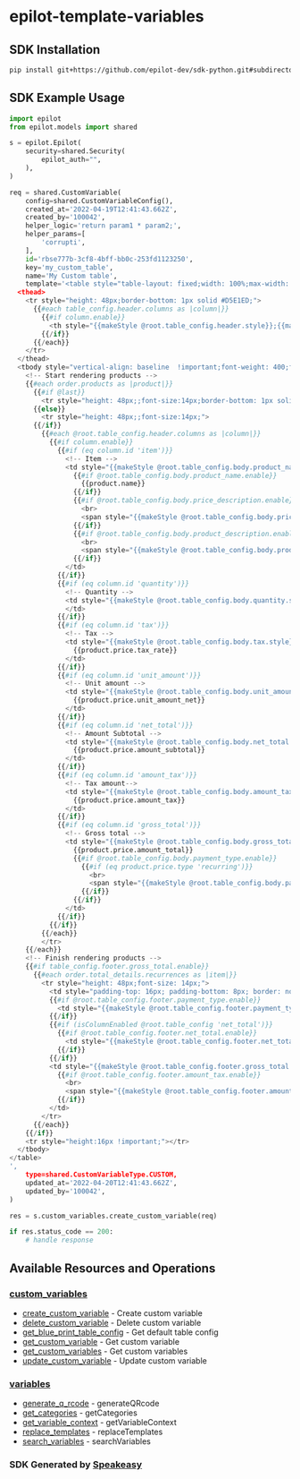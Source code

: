 # epilot-template-variables

<!-- Start SDK Installation -->
## SDK Installation

```bash
pip install git+https://github.com/epilot-dev/sdk-python.git#subdirectory=template_variables
```
<!-- End SDK Installation -->

## SDK Example Usage
<!-- Start SDK Example Usage -->


```python
import epilot
from epilot.models import shared

s = epilot.Epilot(
    security=shared.Security(
        epilot_auth="",
    ),
)

req = shared.CustomVariable(
    config=shared.CustomVariableConfig(),
    created_at='2022-04-19T12:41:43.662Z',
    created_by='100042',
    helper_logic='return param1 * param2;',
    helper_params=[
        'corrupti',
    ],
    id='rbse777b-3cf8-4bff-bb0c-253fd1123250',
    key='my_custom_table',
    name='My Custom table',
    template='<table style="table-layout: fixed;width: 100%;max-width: 1000px;border-collapse: collapse;">
  <thead>
    <tr style="height: 48px;border-bottom: 1px solid #D5E1ED;">
      {{#each table_config.header.columns as |column|}}
        {{#if column.enable}}
          <th style="{{makeStyle @root.table_config.header.style}};{{makeStyle column.style}};">{{column._label}}</th>
        {{/if}}
      {{/each}}
    </tr>
  </thead>
  <tbody style="vertical-align: baseline  !important;font-weight: 400;font-size: 12px;position: relative;">
    <!-- Start rendering products -->
    {{#each order.products as |product|}}
      {{#if @last}}
        <tr style="height: 48px;;font-size:14px;border-bottom: 1px solid #D5E1ED;">
      {{else}}
        <tr style="height: 48px;;font-size:14px;">
      {{/if}}
        {{#each @root.table_config.header.columns as |column|}}
          {{#if column.enable}}
            {{#if (eq column.id 'item')}}
              <!-- Item -->
              <td style="{{makeStyle @root.table_config.body.product_name.style}}">
                {{#if @root.table_config.body.product_name.enable}}
                  {{product.name}}
                {{/if}}
                {{#if @root.table_config.body.price_description.enable}}
                  <br>
                  <span style="{{makeStyle @root.table_config.body.price_description.style}}">{{product.price.description}}</span>
                {{/if}}
                {{#if @root.table_config.body.product_description.enable}}
                  <br>
                  <span style="{{makeStyle @root.table_config.body.product_description.style}}">{{product.description}}</span>
                {{/if}}
              </td>
            {{/if}}
            {{#if (eq column.id 'quantity')}}
              <!-- Quantity -->
              <td style="{{makeStyle @root.table_config.body.quantity.style}}">{{product.price.quantity}}
              </td>
            {{/if}}
            {{#if (eq column.id 'tax')}}
              <!-- Tax -->
              <td style="{{makeStyle @root.table_config.body.tax.style}}">
                {{product.price.tax_rate}}
              </td>
            {{/if}}
            {{#if (eq column.id 'unit_amount')}}
              <!-- Unit amount -->
              <td style="{{makeStyle @root.table_config.body.unit_amount.style}}">
                {{product.price.unit_amount_net}}
              </td>
            {{/if}}
            {{#if (eq column.id 'net_total')}}
              <!-- Amount Subtotal -->
              <td style="{{makeStyle @root.table_config.body.net_total.style}}">
                {{product.price.amount_subtotal}}
              </td>
            {{/if}}
            {{#if (eq column.id 'amount_tax')}}
              <!-- Tax amount-->
              <td style="{{makeStyle @root.table_config.body.amount_tax.style}}">
                {{product.price.amount_tax}}
              </td>
            {{/if}}
            {{#if (eq column.id 'gross_total')}}
              <!-- Gross total -->
              <td style="{{makeStyle @root.table_config.body.gross_total.style}}">
                {{product.price.amount_total}}
                {{#if @root.table_config.body.payment_type.enable}}
                  {{#if (eq product.price.type 'recurring')}}
                    <br>
                    <span style="{{makeStyle @root.table_config.body.payment_type.style}}">{{product.price.billing_period}}</span>
                  {{/if}}
                {{/if}}
              </td>
            {{/if}}
          {{/if}}
        {{/each}}
        </tr>
    {{/each}}
    <!-- Finish rendering products -->
    {{#if table_config.footer.gross_total.enable}}
      {{#each order.total_details.recurrences as |item|}}
        <tr style="height: 48px;font-size: 14px;">
          <td style="padding-top: 16px; padding-bottom: 8px; border: none !important; vertical-align: top;" colspan="{{calculate_colspan @root.table_config}}"></td>
          {{#if @root.table_config.footer.payment_type.enable}}
            <td style="{{makeStyle @root.table_config.footer.payment_type.style}}" colspan="2">{{item.billing_period}}</td>
          {{/if}}
          {{#if (isColumnEnabled @root.table_config 'net_total')}}
            {{#if @root.table_config.footer.net_total.enable}}
              <td style="{{makeStyle @root.table_config.footer.net_total.style}}">{{item.amount_subtotal}}</td>
            {{/if}}
          {{/if}}
          <td style="{{makeStyle @root.table_config.footer.gross_total.style}}">{{item.amount_total}}
            {{#if @root.table_config.footer.amount_tax.enable}}
              <br>
              <span style="{{makeStyle @root.table_config.footer.amount_tax.style}}">{{item.full_amount_tax}}</span>
            {{/if}}
          </td>
        </tr>
      {{/each}}
    {{/if}}
    <tr style="height:16px !important;"></tr>
  </tbody>
</table>
',
    type=shared.CustomVariableType.CUSTOM,
    updated_at='2022-04-20T12:41:43.662Z',
    updated_by='100042',
)

res = s.custom_variables.create_custom_variable(req)

if res.status_code == 200:
    # handle response
```
<!-- End SDK Example Usage -->

<!-- Start SDK Available Operations -->
## Available Resources and Operations


### [custom_variables](docs/sdks/customvariables/README.md)

* [create_custom_variable](docs/sdks/customvariables/README.md#create_custom_variable) - Create custom variable
* [delete_custom_variable](docs/sdks/customvariables/README.md#delete_custom_variable) - Delete custom variable
* [get_blue_print_table_config](docs/sdks/customvariables/README.md#get_blue_print_table_config) - Get default table config
* [get_custom_variable](docs/sdks/customvariables/README.md#get_custom_variable) - Get custom variable
* [get_custom_variables](docs/sdks/customvariables/README.md#get_custom_variables) - Get custom variables
* [update_custom_variable](docs/sdks/customvariables/README.md#update_custom_variable) - Update custom variable

### [variables](docs/sdks/variables/README.md)

* [generate_q_rcode](docs/sdks/variables/README.md#generate_q_rcode) - generateQRcode
* [get_categories](docs/sdks/variables/README.md#get_categories) - getCategories
* [get_variable_context](docs/sdks/variables/README.md#get_variable_context) - getVariableContext
* [replace_templates](docs/sdks/variables/README.md#replace_templates) - replaceTemplates
* [search_variables](docs/sdks/variables/README.md#search_variables) - searchVariables
<!-- End SDK Available Operations -->

### SDK Generated by [Speakeasy](https://docs.speakeasyapi.dev/docs/using-speakeasy/client-sdks)
